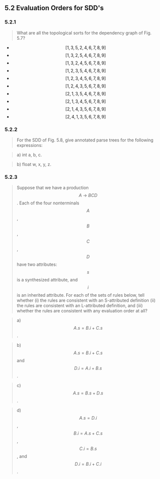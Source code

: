 ## 5.2 Evaluation Orders for SDD's

### 5.2.1

> What are all the topological sorts for the dependency graph of Fig. 5.7?

* $$[1, 3, 5, 2, 4, 6, 7, 8, 9]$$
* $$[1, 3, 2, 5, 4, 6, 7, 8, 9]$$
* $$[1, 3, 2, 4, 5, 6, 7, 8, 9]$$
* $$[1, 2, 3, 5, 4, 6, 7, 8, 9]$$
* $$[1, 2, 3, 4, 5, 6, 7, 8, 9]$$
* $$[1, 2, 4, 3, 5, 6, 7, 8, 9]$$
* $$[2, 1, 3, 5, 4, 6, 7, 8, 9]$$
* $$[2, 1, 3, 4, 5, 6, 7, 8, 9]$$
* $$[2, 1, 4, 3, 5, 6, 7, 8, 9]$$
* $$[2, 4, 1, 3, 5, 6, 7, 8, 9]$$

### 5.2.2

> For the SDD of Fig. 5.8, give annotated parse trees for the following expressions:

> a) int a, b, c.

> b) float w, x, y, z.

### 5.2.3

> Suppose that we have a production $$A~\rightarrow~BCD$$. Each of the four nonterminals $$A$$, $$B$$, $$C$$, $$D$$ have two attributes: $$s$$ is a synthesized attribute, and $$i$$ is an inherited attribute. For each of the sets of rules below, tell whether (i) the rules are consistent with an S-attributed definition (ii) the rules are consistent with an L-attributed definition, and (iii) whether the rules are consistent with any evaluation order at all?

> a) $$A.s = B.i + C.s$$.

> b) $$A.s = B.i + C.s$$ and $$D.i = A.i + B.s$$.

> c) $$A.s = B.s + D.s$$.

> d) $$A.s = D.i$$, $$B.i = A.s + C.s$$, $$C.i = B.s$$, and $$D.i = B.i + C.i$$.

